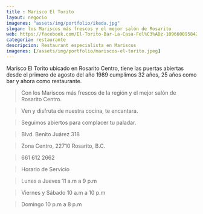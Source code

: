 ```yaml
---
title : Marisco El Torito
layout: negocio
imagenes: "assets/img/portfolio/ikeda.jpg"
slogan: los Mariscos más frescos y el mejor salón de Rosarito
web: https://facebook.com/El-Torito-Bar-La-Casa-Fel%C3%ADz-109660095842800/
categoria: restaurante
descripcion: Restaurant especialista en Mariscos
imagenes: [/assets/img/portfolio/mariscos-el-torito.jpeg]
---
```


Marisco El Torito ubicado en Rosarito Centro, tiene las puertas abiertas desde el primero de agosto del año 1989
cumplimos 32 años, 25 años como bar y ahora como restaurante.

>Con los Mariscos más frescos de la región y el mejor salón de Rosarito Centro.

>Ven y disfruta de nuestra cocina, te encantara.

>Seguimos abiertos para complacer tu paladar. 

>Blvd. Benito Juárez 318 

>Zona Centro, 22710 Rosarito, B.C.

>661 612 2662

>Horario de Servicio

>Lunes a Jueves 11 a.m a 9 p.m      		

>Viernes y Sábado 10 a.m a 10 p.m      		

>Domingo 10 p.m a 8 p.m
     	       		
